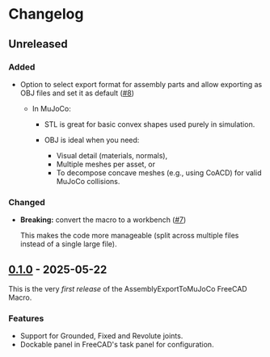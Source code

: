 # Changelog

## Unreleased

### Added

- Option to select export format for assembly parts and allow exporting as OBJ files and set it as default ([#8](https://github.com/AnesBenmerzoug/FreeCAD-Assembly2MuJoCo/pull/8))

  - In MuJoCo:
    - STL is great for basic convex shapes used purely in simulation.

    - OBJ is ideal when you need:
      - Visual detail (materials, normals),
      - Multiple meshes per asset, or
      - To decompose concave meshes (e.g., using CoACD) for valid MuJoCo collisions.

### Changed

- **Breaking:** convert the macro to a workbench ([#7](https://github.com/AnesBenmerzoug/FreeCAD-Assembly2MuJoCo/pull/7))

  This makes the code more manageable (split across multiple files instead of a single large file).

## [0.1.0] - 2025-05-22

This is the very _first release_ of the AssemblyExportToMuJoCo FreeCAD Macro.

### Features

- Support for Grounded, Fixed and Revolute joints.
- Dockable panel in FreeCAD's task panel for configuration.

[0.1.0]: https://github.com/AnesBenmerzoug/FreeCAD-Macro-AssemblyExportToMuJoCo/releases/tag/v0.1.0
